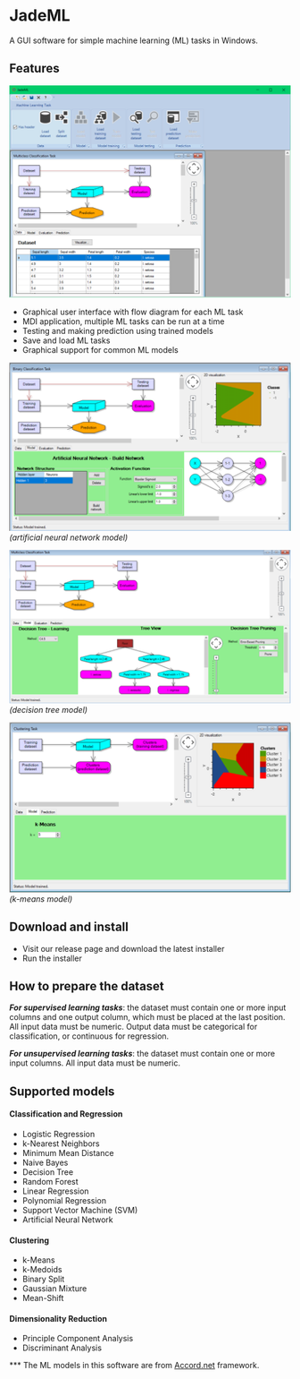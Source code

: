 ﻿# JadeML
A GUI software for simple machine learning (ML) tasks in Windows.
## Features
![Main window](/images/main-window.png "Main window")
- Graphical user interface with flow diagram for each ML task
- MDI application, multiple ML tasks can be run at a time
- Testing and making prediction using trained models
- Save and load ML tasks
- Graphical support for common ML models

![Artificial neural network](/images/artificial-neural-network.png "Artificial neural network")
*(artificial neural network model)*

![Decision tree](/images/decision-tree.png "Decision tree")
*(decision tree model)*

![k-means](/images/k-means.png "k-means")
*(k-means model)*

## Download and install
- Visit our release page and download the latest installer
- Run the installer
## How to prepare the dataset
***For supervised learning tasks***: the dataset must contain one or more input columns and one output column, which must be placed at the last position. All input data must be numeric. Output data must be categorical for classification, or continuous for regression.

***For unsupervised learning tasks***: the dataset must contain one or more input columns. All input data must be numeric.


## Supported models
#### Classification and Regression
  - Logistic Regression
  - k-Nearest Neighbors
  - Minimum Mean Distance
  - Naive Bayes
  - Decision Tree
  - Random Forest
  - Linear Regression
  - Polynomial Regression
  - Support Vector Machine (SVM)
  - Artificial Neural Network
#### Clustering
  - k-Means
  - k-Medoids
  - Binary Split
  - Gaussian Mixture
  - Mean-Shift
#### Dimensionality Reduction
  - Principle Component Analysis
  - Discriminant Analysis

  *** The ML models in this software are from [Accord.net](http://accord-framework.net/) framework.